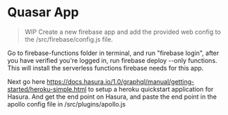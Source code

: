 # Quasar App

> WIP
Create a new firebase app and add the provided web config to the /src/firebase/config.js file.

Go to firebase-functions folder in terminal, and run "firebase login",
after you have verified you're logged in, run firebase deploy --only functions. This will install the serverless functions firebase needs for this app.

Next go here https://docs.hasura.io/1.0/graphql/manual/getting-started/heroku-simple.html to setup a heroku quickstart application for Hasura. And get the end point on Hasura, and paste the end point in the apollo config file in /src/plugins/apollo.js